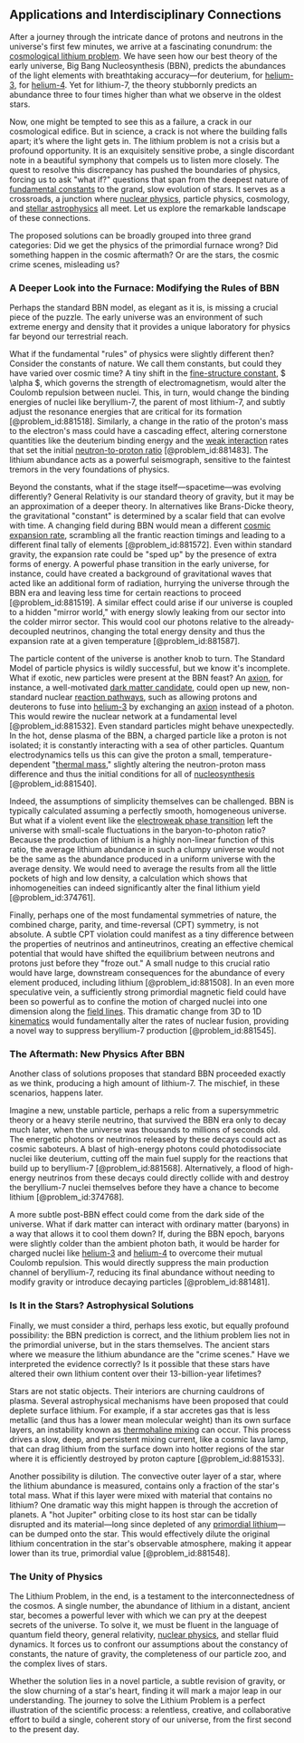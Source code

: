 ## Applications and Interdisciplinary Connections

After a journey through the intricate dance of protons and neutrons in the universe's first few minutes, we arrive at a fascinating conundrum: the [cosmological lithium problem](@article_id:159066). We have seen how our best theory of the early universe, Big Bang Nucleosynthesis (BBN), predicts the abundances of the light elements with breathtaking accuracy—for deuterium, for [helium-3](@article_id:194681), for [helium-4](@article_id:194958). Yet for lithium-7, the theory stubbornly predicts an abundance three to four times higher than what we observe in the oldest stars.

Now, one might be tempted to see this as a failure, a crack in our cosmological edifice. But in science, a crack is not where the building falls apart; it’s where the light gets in. The lithium problem is not a crisis but a profound opportunity. It is an exquisitely sensitive probe, a single discordant note in a beautiful symphony that compels us to listen more closely. The quest to resolve this discrepancy has pushed the boundaries of physics, forcing us to ask "what if?" questions that span from the deepest nature of [fundamental constants](@article_id:148280) to the grand, slow evolution of stars. It serves as a crossroads, a junction where [nuclear physics](@article_id:136167), particle physics, cosmology, and [stellar astrophysics](@article_id:159735) all meet. Let us explore the remarkable landscape of these connections.

The proposed solutions can be broadly grouped into three grand categories: Did we get the physics of the primordial furnace wrong? Did something happen in the cosmic aftermath? Or are the stars, the cosmic crime scenes, misleading us?

### A Deeper Look into the Furnace: Modifying the Rules of BBN

Perhaps the standard BBN model, as elegant as it is, is missing a crucial piece of the puzzle. The early universe was an environment of such extreme energy and density that it provides a unique laboratory for physics far beyond our terrestrial reach.

What if the fundamental "rules" of physics were slightly different then? Consider the constants of nature. We call them constants, but could they have varied over cosmic time? A tiny shift in the [fine-structure constant](@article_id:154856), $ \alpha $, which governs the strength of electromagnetism, would alter the Coulomb repulsion between nuclei. This, in turn, would change the binding energies of nuclei like beryllium-7, the parent of most lithium-7, and subtly adjust the resonance energies that are critical for its formation [@problem_id:881518]. Similarly, a change in the ratio of the proton's mass to the electron's mass could have a cascading effect, altering cornerstone quantities like the deuterium binding energy and the [weak interaction](@article_id:152448) rates that set the initial [neutron-to-proton ratio](@article_id:135742) [@problem_id:881483]. The lithium abundance acts as a powerful seismograph, sensitive to the faintest tremors in the very foundations of physics.

Beyond the constants, what if the stage itself—spacetime—was evolving differently? General Relativity is our standard theory of gravity, but it may be an approximation of a deeper theory. In alternatives like Brans-Dicke theory, the gravitational "constant" is determined by a scalar field that can evolve with time. A changing field during BBN would mean a different [cosmic expansion rate](@article_id:161454), scrambling all the frantic reaction timings and leading to a different final tally of elements [@problem_id:881572]. Even within standard gravity, the expansion rate could be "sped up" by the presence of extra forms of energy. A powerful phase transition in the early universe, for instance, could have created a background of gravitational waves that acted like an additional form of radiation, hurrying the universe through the BBN era and leaving less time for certain reactions to proceed [@problem_id:881519]. A similar effect could arise if our universe is coupled to a hidden "mirror world," with energy slowly leaking from our sector into the colder mirror sector. This would cool our photons relative to the already-decoupled neutrinos, changing the total energy density and thus the expansion rate at a given temperature [@problem_id:881587].

The particle content of the universe is another knob to turn. The Standard Model of particle physics is wildly successful, but we know it's incomplete. What if exotic, new particles were present at the BBN feast? An [axion](@article_id:156014), for instance, a well-motivated [dark matter candidate](@article_id:194008), could open up new, non-standard nuclear [reaction pathways](@article_id:268857), such as allowing protons and deuterons to fuse into [helium-3](@article_id:194681) by exchanging an [axion](@article_id:156014) instead of a photon. This would rewire the nuclear network at a fundamental level [@problem_id:881532]. Even standard particles might behave unexpectedly. In the hot, dense plasma of the BBN, a charged particle like a proton is not isolated; it is constantly interacting with a sea of other particles. Quantum electrodynamics tells us this can give the proton a small, temperature-dependent "[thermal mass](@article_id:187607)," slightly altering the neutron-proton mass difference and thus the initial conditions for all of [nucleosynthesis](@article_id:161093) [@problem_id:881540].

Indeed, the assumptions of simplicity themselves can be challenged. BBN is typically calculated assuming a perfectly smooth, homogeneous universe. But what if a violent event like the [electroweak phase transition](@article_id:157176) left the universe with small-scale fluctuations in the baryon-to-photon ratio? Because the production of lithium is a highly non-linear function of this ratio, the average lithium abundance in such a clumpy universe would not be the same as the abundance produced in a uniform universe with the average density. We would need to average the results from all the little pockets of high and low density, a calculation which shows that inhomogeneities can indeed significantly alter the final lithium yield [@problem_id:374761].

Finally, perhaps one of the most fundamental symmetries of nature, the combined charge, parity, and time-reversal (CPT) symmetry, is not absolute. A subtle CPT violation could manifest as a tiny difference between the properties of neutrinos and antineutrinos, creating an effective chemical potential that would have shifted the equilibrium between neutrons and protons just before they "froze out." A small nudge to this crucial ratio would have large, downstream consequences for the abundance of every element produced, including lithium [@problem_id:881508]. In an even more speculative vein, a sufficiently strong primordial magnetic field could have been so powerful as to confine the motion of charged nuclei into one dimension along the [field lines](@article_id:171732). This dramatic change from 3D to 1D [kinematics](@article_id:172824) would fundamentally alter the rates of nuclear fusion, providing a novel way to suppress beryllium-7 production [@problem_id:881545].

### The Aftermath: New Physics After BBN

Another class of solutions proposes that standard BBN proceeded exactly as we think, producing a high amount of lithium-7. The mischief, in these scenarios, happens later.

Imagine a new, unstable particle, perhaps a relic from a supersymmetric theory or a heavy sterile neutrino, that survived the BBN era only to decay much later, when the universe was thousands to millions of seconds old. The energetic photons or neutrinos released by these decays could act as cosmic saboteurs. A blast of high-energy photons could photodissociate nuclei like deuterium, cutting off the main fuel supply for the reactions that build up to beryllium-7 [@problem_id:881568]. Alternatively, a flood of high-energy neutrinos from these decays could directly collide with and destroy the beryllium-7 nuclei themselves before they have a chance to become lithium [@problem_id:374768].

A more subtle post-BBN effect could come from the dark side of the universe. What if dark matter can interact with ordinary matter (baryons) in a way that allows it to cool them down? If, during the BBN epoch, baryons were slightly colder than the ambient photon bath, it would be harder for charged nuclei like [helium-3](@article_id:194681) and [helium-4](@article_id:194958) to overcome their mutual Coulomb repulsion. This would directly suppress the main production channel of beryllium-7, reducing its final abundance without needing to modify gravity or introduce decaying particles [@problem_id:881481].

### Is It in the Stars? Astrophysical Solutions

Finally, we must consider a third, perhaps less exotic, but equally profound possibility: the BBN prediction is correct, and the lithium problem lies not in the primordial universe, but in the stars themselves. The ancient stars where we measure the lithium abundance are the "crime scenes." Have we interpreted the evidence correctly? Is it possible that these stars have altered their own lithium content over their 13-billion-year lifetimes?

Stars are not static objects. Their interiors are churning cauldrons of plasma. Several astrophysical mechanisms have been proposed that could deplete surface lithium. For example, if a star accretes gas that is less metallic (and thus has a lower mean molecular weight) than its own surface layers, an instability known as [thermohaline mixing](@article_id:157116) can occur. This process drives a slow, deep, and persistent mixing current, like a cosmic lava lamp, that can drag lithium from the surface down into hotter regions of the star where it is efficiently destroyed by proton capture [@problem_id:881533].

Another possibility is dilution. The convective outer layer of a star, where the lithium abundance is measured, contains only a fraction of the star's total mass. What if this layer were mixed with material that contains no lithium? One dramatic way this might happen is through the accretion of planets. A "hot Jupiter" orbiting close to its host star can be tidally disrupted and its material—long since depleted of any [primordial lithium](@article_id:158387)—can be dumped onto the star. This would effectively dilute the original lithium concentration in the star's observable atmosphere, making it appear lower than its true, primordial value [@problem_id:881548].

### The Unity of Physics

The Lithium Problem, in the end, is a testament to the interconnectedness of the cosmos. A single number, the abundance of lithium in a distant, ancient star, becomes a powerful lever with which we can pry at the deepest secrets of the universe. To solve it, we must be fluent in the language of quantum field theory, general relativity, [nuclear physics](@article_id:136167), and stellar fluid dynamics. It forces us to confront our assumptions about the constancy of constants, the nature of gravity, the completeness of our particle zoo, and the complex lives of stars.

Whether the solution lies in a novel particle, a subtle revision of gravity, or the slow churning of a star's heart, finding it will mark a major leap in our understanding. The journey to solve the Lithium Problem is a perfect illustration of the scientific process: a relentless, creative, and collaborative effort to build a single, coherent story of our universe, from the first second to the present day.